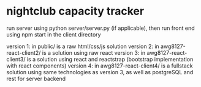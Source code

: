 # nightclub capacity tracker

run server using python server/server.py (if applicable), then run front end using npm start in the client directory

version 1: in public/ is a raw html/css/js solution
version 2: in awg8127-react-client2/ is a solution using raw react
version 3: in awg8127-react-client3/ is a solution using react and reactstrap (bootstrap implementation with react components)
version 4: in awg8127-react-client4/ is a fullstack solution using same technologies as version 3, as well as postgreSQL and rest for server backend
